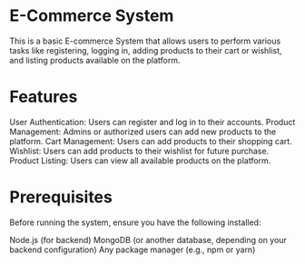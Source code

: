 # E-Commerce System
 This is a basic E-commerce System that allows users to perform various tasks like registering, logging in, adding products to their cart or wishlist, and listing products available on the platform.

# Features
User Authentication: Users can register and log in to their accounts.
Product Management: Admins or authorized users can add new products to the platform.
Cart Management: Users can add products to their shopping cart.
Wishlist: Users can add products to their wishlist for future purchase.
Product Listing: Users can view all available products on the platform.

# Prerequisites
Before running the system, ensure you have the following installed:

Node.js (for backend)
MongoDB (or another database, depending on your backend configuration)
Any package manager (e.g., npm or yarn)
